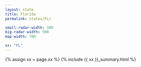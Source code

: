 ```yaml
---
layout: state
title: Florida
permalink: states/FL/

small-radar-width: 300
big-radar-width: 500
map-width: 700

xx: "FL"
---
```


{% assign xx = page.xx %}
{% include {{ xx }}_summary.html %}